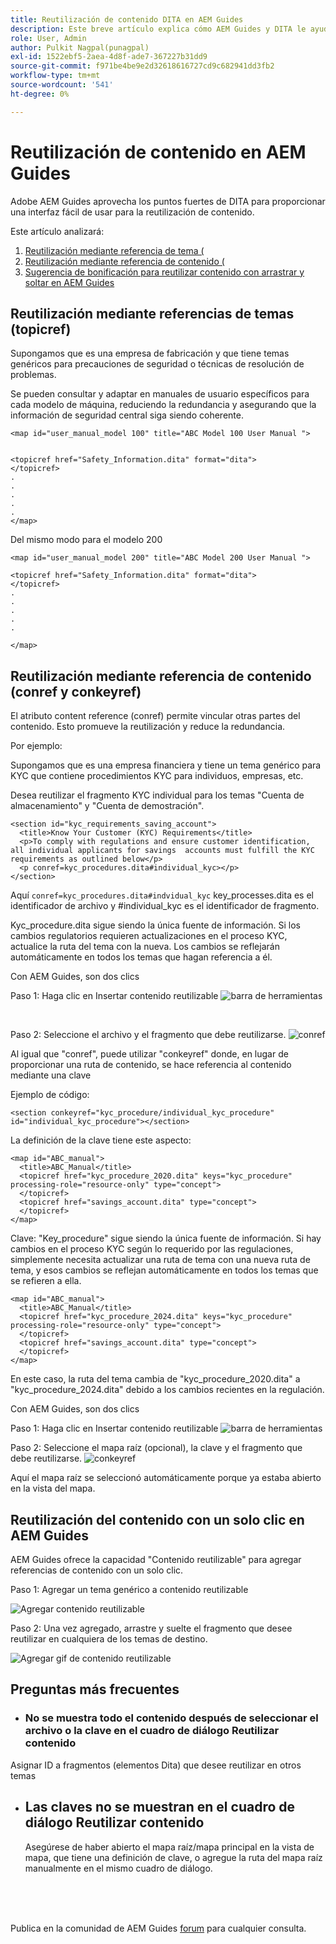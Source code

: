```yaml
---
title: Reutilización de contenido DITA en AEM Guides
description: Este breve artículo explica cómo AEM Guides y DITA le ayudan a ahorrar tiempo y esfuerzo al utilizar la reutilización de contenido
role: User, Admin
author: Pulkit Nagpal(punagpal)
exl-id: 1522ebf5-2aea-4d8f-ade7-367227b31dd9
source-git-commit: f971be4be9e2d32618616727cd9c682941dd3fb2
workflow-type: tm+mt
source-wordcount: '541'
ht-degree: 0%

---
```


# Reutilización de contenido en AEM Guides

Adobe AEM Guides aprovecha los puntos fuertes de DITA para proporcionar una interfaz fácil de usar para la reutilización de contenido.

Este artículo analizará:

1. [Reutilización mediante referencia de tema (](#reusability-using-topic-referencestopicref)
2. [Reutilización mediante referencia de contenido (](#reusability-using-content-reference-conref--conkeyref)
3. [Sugerencia de bonificación para reutilizar contenido con arrastrar y soltar en AEM Guides](#reuse-content-with-a-single-click-in-aem-guides)

## Reutilización mediante referencias de temas (topicref)



Supongamos que es una empresa de fabricación y que tiene temas genéricos para precauciones de seguridad o técnicas de resolución de problemas.

Se pueden consultar y adaptar en manuales de usuario específicos para cada modelo de máquina, reduciendo la redundancia y asegurando que la información de seguridad central siga siendo coherente.

```
<map id="user_manual_model 100" title="ABC Model 100 User Manual ">


<topicref href="Safety_Information.dita" format="dita">
</topicref>
.
.
.
.
.
</map>
```


Del mismo modo para el modelo 200

```
<map id="user_manual_model 200" title="ABC Model 200 User Manual ">

<topicref href="Safety_Information.dita" format="dita">
</topicref>
.
.
.
.
.
  
</map>
```

## Reutilización mediante referencia de contenido (conref y conkeyref)

El atributo content reference (conref) permite vincular otras partes del contenido. Esto promueve la reutilización y reduce la redundancia.

Por ejemplo:

Supongamos que es una empresa financiera y tiene un tema genérico para KYC que contiene procedimientos KYC para individuos, empresas, etc.

Desea reutilizar el fragmento KYC individual para los temas &quot;Cuenta de almacenamiento&quot; y &quot;Cuenta de demostración&quot;.

```
<section id="kyc_requirements_saving_account">
  <title>Know Your Customer (KYC) Requirements</title>
  <p>To comply with regulations and ensure customer identification, all individual applicants for savings  accounts must fulfill the KYC requirements as outlined below</p>
  <p conref=kyc_procedures.dita#individual_kyc></p>
</section>
```

Aquí `conref=kyc_procedures.dita#indvidual_kyc` key_processes.dita es el identificador de archivo y #individual_kyc es el identificador de fragmento.

Kyc_procedure.dita sigue siendo la única fuente de información. Si los cambios regulatorios requieren actualizaciones en el proceso KYC, actualice la ruta del tema con la nueva. Los cambios se reflejarán automáticamente en todos los temas que hagan referencia a él.

Con AEM Guides, son dos clics

Paso 1: Haga clic en Insertar contenido reutilizable
![barra de herramientas](../../assets/publishing/content-reusability_image1.png)

<br>

Paso 2: Seleccione el archivo y el fragmento que debe reutilizarse.
![conref](../../assets/publishing/content-reusability_image2.png)

Al igual que &quot;conref&quot;, puede utilizar &quot;conkeyref&quot; donde, en lugar de proporcionar una ruta de contenido, se hace referencia al contenido mediante una clave

Ejemplo de código:

```
<section conkeyref="kyc_procedure/individual_kyc_procedure" id="individual_kyc_procedure"></section>
```

La definición de la clave tiene este aspecto:

```
<map id="ABC_manual">
  <title>ABC_Manual</title>
  <topicref href="kyc_procedure_2020.dita" keys="kyc_procedure" processing-role="resource-only" type="concept">
  </topicref>
  <topicref href="savings_account.dita" type="concept">
  </topicref>
</map>
```

Clave: &quot;Key_procedure&quot; sigue siendo la única fuente de información. Si hay cambios en el proceso KYC según lo requerido por las regulaciones, simplemente necesita actualizar una ruta de tema con una nueva ruta de tema, y esos cambios se reflejan automáticamente en todos los temas que se refieren a ella.

```
<map id="ABC_manual">
  <title>ABC_Manual</title>
  <topicref href="kyc_procedure_2024.dita" keys="kyc_procedure" processing-role="resource-only" type="concept">
  </topicref>
  <topicref href="savings_account.dita" type="concept">
  </topicref>
</map>
```

En este caso, la ruta del tema cambia de &quot;kyc_procedure_2020.dita&quot; a &quot;kyc_procedure_2024.dita&quot; debido a los cambios recientes en la regulación.

Con AEM Guides, son dos clics

Paso 1: Haga clic en Insertar contenido reutilizable
![barra de herramientas](../../assets/publishing/content-reusability_image1.png)

Paso 2: Seleccione el mapa raíz (opcional), la clave y el fragmento que debe reutilizarse.
![conkeyref](../../assets/publishing/content-reusability_image3.png)

Aquí el mapa raíz se seleccionó automáticamente porque ya estaba abierto en la vista del mapa.


## Reutilización del contenido con un solo clic en AEM Guides

AEM Guides ofrece la capacidad &quot;Contenido reutilizable&quot; para agregar referencias de contenido con un solo clic.

Paso 1: Agregar un tema genérico a contenido reutilizable

![Agregar contenido reutilizable](../../assets/publishing/content-reusability_image4.png)

Paso 2: Una vez agregado, arrastre y suelte el fragmento que desee reutilizar en cualquiera de los temas de destino.

![Agregar gif de contenido reutilizable](../../assets/publishing/content-reusability_image5.gif)



## Preguntas más frecuentes

- ### No se muestra todo el contenido después de seleccionar el archivo o la clave en el cuadro de diálogo Reutilizar contenido

Asignar ID a fragmentos (elementos Dita) que desee reutilizar en otros temas

- ## Las claves no se muestran en el cuadro de diálogo Reutilizar contenido

  Asegúrese de haber abierto el mapa raíz/mapa principal en la vista de mapa, que tiene una definición de clave, o agregue la ruta del mapa raíz manualmente en el mismo cuadro de diálogo.


<br>
<br>
<br>


Publica en la comunidad de AEM Guides [forum](https://experienceleaguecommunities.adobe.com/t5/experience-manager-guides/ct-p/aem-xml-documentation?profile.language=es) para cualquier consulta.
